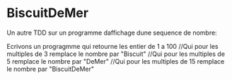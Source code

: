 # BiscuitDeMer
Un  autre TDD sur un programme daffichage dune sequence de nombre:


Ecrivons un progragmme qui retourne les entier de 1 a 100 
//Qui pour les multiples de 3 remplace le nombre par "Biscuit"
//Qui pour les multiples de 5 remplace le nombre par "DeMer"
//Qui pour les multiples de 15  remplace le nombre par "BiscuitDeMer"




